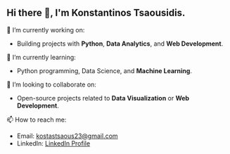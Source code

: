 ## Hi there 👋, I'm Konstantinos Tsaousidis.

🔭 I’m currently working on:
- Building projects with **Python**, **Data Analytics**, and **Web Development**.

🌱 I’m currently learning:
- Python programming, Data Science, and **Machine Learning**.

👯 I’m looking to collaborate on:
- Open-source projects related to **Data Visualization** or **Web Development**.

📫 How to reach me:
- Email: [kostastsaous23@gmail.com](mailto:kostastsaous23@gmail.com)  
- LinkedIn: [LinkedIn Profile](https://www.linkedin.com/in/konstantinos-tsaousidis-1b7360225/)
